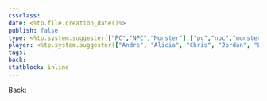 ```yaml
---
cssclass: 
date: <%tp.file.creation_date()%>
publish: false
type: <%tp.system.suggester(["PC","NPC","Monster"],["pc","npc","monster"])%>
player: <%tp.system.suggester(["Andre", "Alicia", "Chris", "Jordan", "Lob", "Mark", "Tom", "GM"],["andre", "alicia", "chris", "jordan", "lob", "mark", "tom", "gm"])%>
tags: 
back: 
statblock: inline
---
```

Back: 

